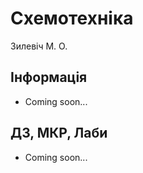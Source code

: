 # Схемотехніка

Зилевіч М. О.

## Інформація

-   Coming soon...

## ДЗ, МКР, Лаби

-   Coming soon...
